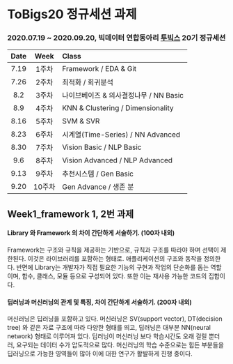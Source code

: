 # ToBigs20 정규세션 과제
### 2020.07.19 ~ 2020.09.20, 빅데이터 연합동아리 [투빅스](http://www.datamarket.kr/xe/) 20기 정규세션    


|Date|Week|Class|
|:---:|:---:|:---|
|7.19|1주차|Framework / EDA & Git|
|7.26|2주차|최적화 / 회귀분석|
|8.2|3주차|나이브베이즈 & 의사결정나무 / NN Basic|
|8.9|4주차|KNN & Clustering / Dimensionality|
|8.16|5주차|SVM & SVR|
|8.23|6주차|시계열(Time-Series) / NN Advanced|
|8.30|7주차|Vision Basic / NLP Basic|
|9.6|8주차|Vision Advanced / NLP Advanced|
|9.13|9주차|추천시스템 / Gen Basic|
|9.20|10주차|Gen Advance / 생존 분|


## Week1_framework 1, 2번 과제
#### Library 와 Framework 의 차이 간단하게 서술하기. (100자 내외)
Framework는 구조와 규칙을 제공하는 기반으로, 규칙과 구조를 따라야 하며 선택이 제한된다. 이것은 라이브러리를 포함하는 형태로. 애플리케이션의 구조와 동작을 정의한다.
반면에 Library는 개발자가 직접 필요한 기능의 구현과 작업의 단순화를 돕는 역할이며, 함수, 클래스, 모듈 등으로 구성되어 있다. 또한 이는 재사용 가능한 코드의 집합이다.

#### 딥러닝과 머신러닝의 관계 및 특징, 차이 간단하게 서술하기. (200자 내외)
머신러닝은 딥러닝을 포함하고 있다. 
머신러닝은 SV(support vector), DT(decision tree) 와 같은 자료 구조에 따라 다양한 형태를 띄고, 딥러닝은 대부분 NN(neural network) 형태로 이루어져 있다.
딥러닝이 머신러닝 보다 학습시간도 오래 걸릴 뿐더러, 요구되는 데이터 수가 압도적으로 많다.
머신러닝의 학습 수준으로는 힘든 부분들을 딥러닝으로 가능한 영역들이 많아 이에 대한 연구가 활발하게 진행 중이다.
